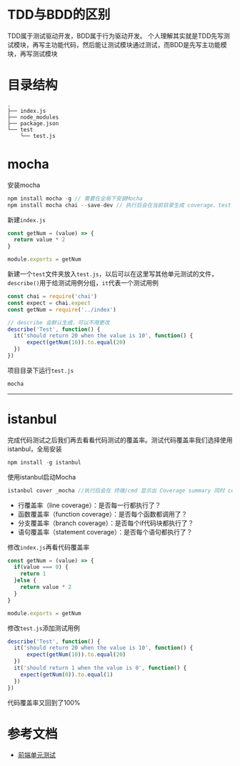 # TDD与BDD的区别

TDD属于测试驱动开发，BDD属于行为驱动开发。
个人理解其实就是TDD先写测试模块，再写主功能代码，然后能让测试模块通过测试，而BDD是先写主功能模块，再写测试模块

# 目录结构

```
.
├── index.js
├── node_modules
├── package.json
└── test
    └── test.js
```


# mocha

安装mocha
```js
npm install mocha -g // 需要在全局下安装Mocha
npm install mocha chai --save-dev // 执行后会在当前目录生成 coverage、test 两个文件夹
```

新建`index.js`
```js
const getNum = (value) => {
  return value * 2
}

module.exports = getNum
```

新建一个`test`文件夹放入`test.js`，以后可以在这里写其他单元测试的文件，`describe()`用于给测试用例分组，`it`代表一个测试用例
```js
const chai = require('chai')
const expect = chai.expect
const getNum = require('../index')

// describe 会默认生成，可以不用更改
describe('Test', function() {
  it('should return 20 when the value is 10', function() {
      expect(getNum(10)).to.equal(20)
  })
})
```

项目目录下运行`test.js`
```js
mocha
```

----------------------------------------------------------


# istanbul

完成代码测试之后我们再去看看代码测试的覆盖率。测试代码覆盖率我们选择使用istanbul，全局安装

```js
npm install -g istanbul
```
使用istanbul启动Mocha
```js
istanbul cover _mocha //执行后会在 终端/cmd 显示出 Coverage summary 同时 coverage 文件夹会生成结果文件
```

- 行覆盖率（line coverage）：是否每一行都执行了？
- 函数覆盖率（function coverage）：是否每个函数都调用了？
- 分支覆盖率（branch coverage）：是否每个if代码块都执行了？
- 语句覆盖率（statement coverage）：是否每个语句都执行了？

修改`index.js`再看代码覆盖率
```js
const getNum = (value) => {
  if(value === 0) {
    return 1
  }else {
    return value * 2
  }
}

module.exports = getNum
```

修改`test.js`添加测试用例
```js
describe('Test', function() {
  it('should return 20 when the value is 10', function() {
      expect(getNum(10)).to.equal(20)
  })
  it('should return 1 when the value is 0', function() {
    expect(getNum(0)).to.equal(1)
  })
})
```
代码覆盖率又回到了100%

# 参考文档

- [前端单元测试](https://segmentfault.com/a/1190000013470485)
